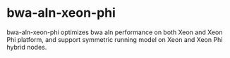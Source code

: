 bwa-aln-xeon-phi
================

bwa-aln-xeon-phi optimizes bwa aln performance on both Xeon and Xeon Phi platform, and support symmetric running model on Xeon and Xeon Phi hybrid nodes.
